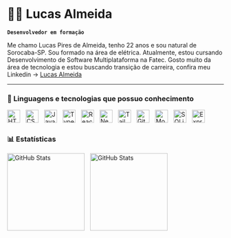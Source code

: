 # 👨‍💻 Lucas Almeida

**`Desenvolvedor em formação`**

Me chamo Lucas Pires de Almeida, tenho 22 anos e sou natural de Sorocaba-SP. Sou formado na área de elétrica. Atualmente, estou cursando Desenvolvimento de Software Multiplataforma na Fatec. Gosto muito da área de tecnologia e estou buscando transição de carreira, confira meu Linkedin -> [Lucas Almeida](https://www.linkedin.com/in/lucas-almeida-5546a0264/)

---

### 🤖 Linguagens e tecnologias que possuo conhecimento

<img 
    align="left" 
    alt="HTML"
    title="HTML" 
    width="30px" 
    style="padding-right: 10px;" 
    src="https://cdn.jsdelivr.net/gh/devicons/devicon@latest/icons/html5/html5-original.svg" 
/>
<img 
    align="left" 
    alt="CSS" 
    title="CSS"
    width="30px" 
    style="padding-right: 10px;" 
    src="https://cdn.jsdelivr.net/gh/devicons/devicon@latest/icons/css3/css3-original.svg" 
/>
<img 
    align="left" 
    alt="JavaScript" 
    title="JavaScript"
    width="30px" 
    style="padding-right: 10px;" 
    src="https://cdn.jsdelivr.net/gh/devicons/devicon@latest/icons/javascript/javascript-original.svg" 
/>
<img 
    align="left" 
    alt="TypeScript"
    title="TypeScript" 
    width="30px" 
    style="padding-right: 10px;" 
    src="https://cdn.jsdelivr.net/gh/devicons/devicon@latest/icons/typescript/typescript-original.svg" 
/>
<img 
    align="left" 
    alt="React"
    title="React" 
    width="30px" 
    style="padding-right: 10px;" 
    src="https://cdn.jsdelivr.net/gh/devicons/devicon@latest/icons/react/react-original.svg" 
/>
<img 
    align="left" 
    alt="Next.js" 
    title="Next.js"
    width="30px" 
    style="padding-right: 10px;" 
    src="https://cdn.jsdelivr.net/gh/devicons/devicon@latest/icons/nextjs/nextjs-original.svg" 
/>
<img 
    align="left" 
    alt="Tailwind" 
    title="Tailwind"
    width="30px" 
    style="padding-right: 10px;" 
    src="https://cdn.jsdelivr.net/gh/devicons/devicon@latest/icons/tailwindcss/tailwindcss-original.svg" 
/>
<img 
    align="left" 
    alt="Git" 
    title="Git"
    width="30px" 
    style="padding-right: 10px;" 
    src="https://cdn.jsdelivr.net/gh/devicons/devicon@latest/icons/git/git-original.svg" 
/>
<img 
 align="left" 
    alt="MongoDB" 
    title="MongoDB"
    width="30px" 
    style="padding-right: 10px;"
src="https://cdn.jsdelivr.net/gh/devicons/devicon@latest/icons/mongodb/mongodb-plain-wordmark.svg" />
<img
 align="left" 
    alt="SQLite" 
    title="SQLite"
    width="30px" 
    style="padding-right: 10px;"
 src="https://cdn.jsdelivr.net/gh/devicons/devicon@latest/icons/sqlite/sqlite-original.svg"  />

<img
align="left" 
    alt="Express" 
    title="Express"
    width="30px" 
    style="padding-right: 10px;"
 src="https://cdn.jsdelivr.net/gh/devicons/devicon@latest/icons/express/express-original.svg" />
<br/>
<br/>

### 📊 Estatísticas

<p>
<img
align="left"
    alt="GitHub Stats"
    height="180" 
    style="padding-right: 10px;"
 src="https://github-readme-stats.vercel.app/api?username=lucassalmeida03&show_icons=true&theme=tokyonight&include_all_commits=true&locale=pt-br" />

 <img
align="left"
    alt="GitHub Stats"
    height="180" 
    style="padding-right: 10px; "
 src="https://github-readme-stats.vercel.app/api/top-langs/?username=lucassalmeida03&theme=tokyonight&custom_title=Tecnologias&layout=compact" />
</p>

